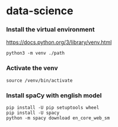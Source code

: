 # data-science

### Install the virtual environment
https://docs.python.org/3/library/venv.html
```
python3 -m venv ./path
```

### Activate the venv
```
source /venv/bin/activate
```

### Install spaCy with english model
```
pip install -U pip setuptools wheel
pip install -U spacy
python -m spacy download en_core_web_sm
```